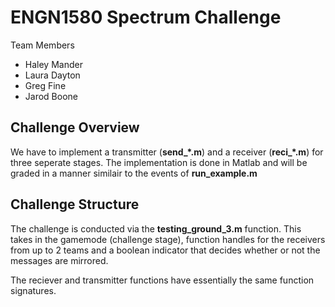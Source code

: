 # ENGN1580 Spectrum Challenge 
Team Members 
* Haley Mander 
* Laura Dayton 
* Greg Fine
* Jarod Boone 

## Challenge Overview 
We have to implement a transmitter (**send\_\*.m**) and a receiver (**reci\_\*.m**) for three seperate stages. The implementation is done in Matlab and will be graded in a manner similair to the events of **run_example.m** 

## Challenge Structure 
The challenge is conducted via the **testing_ground_3.m** function. This takes in the gamemode (challenge stage), function handles for the receivers from up to 2 teams and a boolean indicator that decides whether or not the messages are mirrored. 

The reciever and transmitter functions have essentially the same function signatures. 